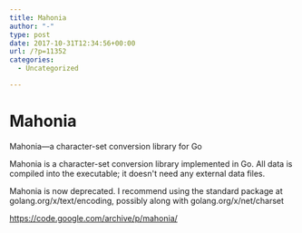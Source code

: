 ```yaml
---
title: Mahonia
author: "-"
type: post
date: 2017-10-31T12:34:56+00:00
url: /?p=11352
categories:
  - Uncategorized

---
```

# Mahonia
Mahonia—a character-set conversion library for Go

Mahonia is a character-set conversion library implemented in Go. All data is compiled into the executable; it doesn't need any external data files.

Mahonia is now deprecated. I recommend using the standard package at golang.org/x/text/encoding, possibly along with golang.org/x/net/charset

https://code.google.com/archive/p/mahonia/